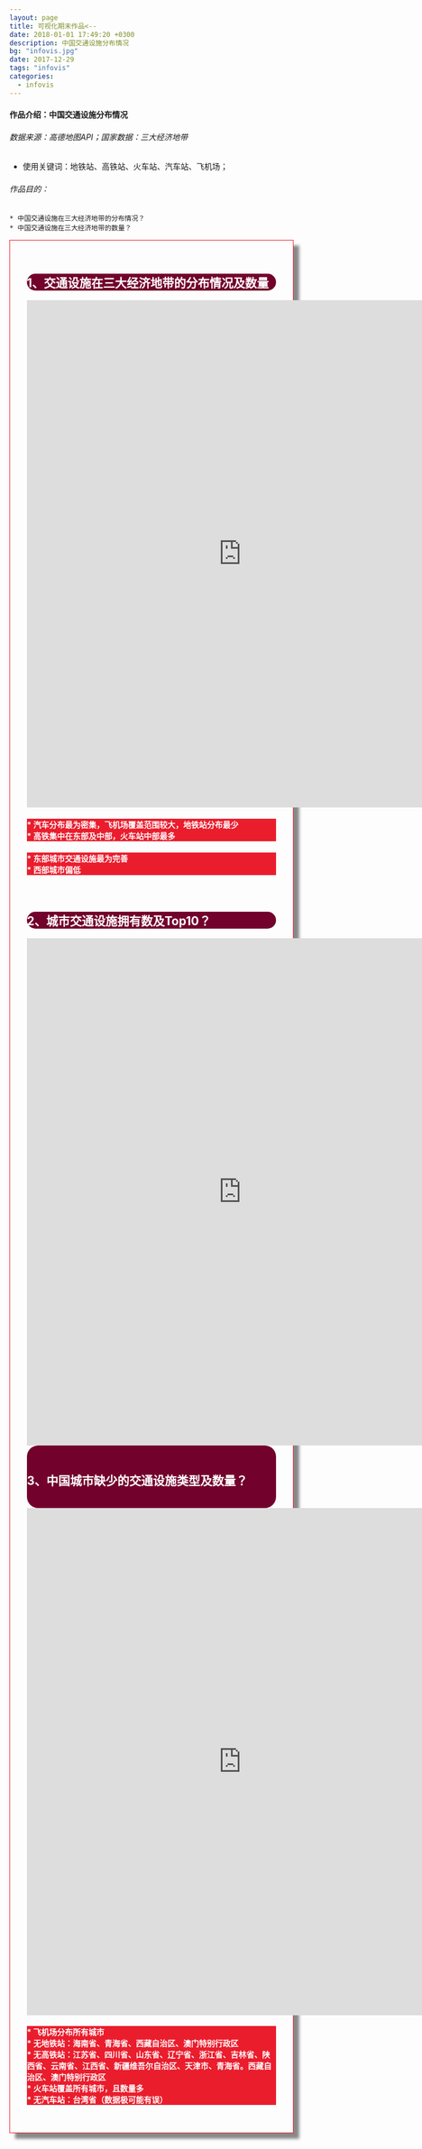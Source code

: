 ```yaml
---
layout: page
title: 可视化期末作品<--
date: 2018-01-01 17:49:20 +0300
description: 中国交通设施分布情况
bg: "infovis.jpg"
date: 2017-12-29
tags: "infovis"
categories:
  - infovis
---
```


#### 作品介绍：中国交通设施分布情况
######  数据来源：高德地图API；国家数据：三大经济地带
 * 使用关键词：地铁站、高铁站、火车站、汽车站、飞机场；
###### 作品目的：
	* 中国交通设施在三大经济地带的分布情况？
	* 中国交通设施在三大经济地带的数量？



<div style="padding:30px; box-shadow: 10px 10px 5px #888888; border: 1px solid #EA1D2D;">
<div style="background: #72012c; color:white;border-radius:20px">
    <h2>1、交通设施在三大经济地带的分布情况及数量</h2>  
</div>
<iframe src="https://public.tableau.com/shared/BRJX6KCMZ?:display_count=yes/Dashboard1?:showVizHome=no&:embed=true" width="760px" height="900px" frameborder="0"></iframe>
<div style="background: #EA1D2D; color:white">
    <h4>* 汽车分布最为密集，飞机场覆盖范围较大，地铁站分布最少<br>* 高铁集中在东部及中部，火车站中部最多</h4>  
</div>
<div style="background: #EA1D2D; color:white">
    <h4>* 东部城市交通设施最为完善<br>* 西部城市偏低</h4>  
</div>
<br>
<div style="background: #72012c; color:white;border-radius:20px">
    <h2>2、城市交通设施拥有数及Top10？</h2>  
</div>

<iframe src="https://public.tableau.com/shared/3W5C3P59S?:display_count=yes/Dashboard1?:showVizHome=no&:embed=true" width="760px" height="900px"  frameborder="0"></iframe>
	
<div style="background: #72012c; color:white;border-radius:20px">
    <h2>3、中国城市缺少的交通设施类型及数量？</h2>  
</div>
<iframe src="https://public.tableau.com/views/final-exam-trafficstyles/FindNone?:embed=y&:display_count=yes/Dashboard1?:showVizHome=no&:embed=true" width="760px" height="900px"  frameborder="0"></iframe>
<div style="background: #EA1D2D; color:white">
    <h4>* 飞机场分布所有城市<br>* 无地铁站：海南省、青海省、西藏自治区、澳门特别行政区
	<br>* 无高铁站：江苏省、四川省、山东省、辽宁省、浙江省、吉林省、陕西省、云南省、江西省、新疆维吾尔自治区、天津市、青海省。西藏自治区、澳门特别行政区
	<br>* 火车站覆盖所有城市，且数量多
	<br>* 无汽车站：台湾省（数据极可能有误）</h4>  
</div>
</div>
